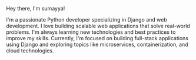Hey there, I'm sumayya!

I'm a passionate Python developer specializing in Django and web development. I love building scalable web applications that solve real-world problems. I'm always learning new technologies and best practices to improve my skills. 
Currently, I'm focused on building full-stack applications using Django and exploring topics like microservices, containerization, and cloud technologies.

